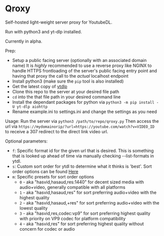 # Qroxy
Self-hosted light-weight server proxy for YoutubeDL.

Run with python3 and yt-dlp installed.

Currently in alpha.

Prep:
- Setup a public facing server (optionally with an associated domain name)
    It is _highly_ recommended to use a reverse proxy like NGINX to handle HTTPS frontloading of the server's public facing entry point and having that proxy the call to the _actual_ localhost endpoint
- Install python3 (make sure the `pip` tool is also installed)
- Get the latest copy of [ytdlp](https://github.com/yt-dlp/yt-dlp/releases/latest)
- Clone this repo to the server at your desired file path
- `cd` into the that file path in your desired command line
- Install the dependant packages for python via `python3 -m pip install -U yt-dlp aiohttp`
- Rename example.ini to settings.ini and change the settings as you need

Usage:
Run the server via `python3 /path/to/repo/qroxy.py`
Then access the url via `https://mydomainorip/?url=https://youtube.com/watch?v=VIDEO_ID` to receive a 307 redirect to the direct link video url.

Optional parameters:
- `f`: Specific format id for the given url that is desired. This is something that is looked up ahead of time via manually checking --list-formats in ytdl.
- `s`: Custom sort order for ytdl to determine what it thinks is 'best'. Sort order options can be found [Here](https://github.com/yt-dlp/yt-dlp/blob/release/README.md#sorting-formats)
- `m`: Specific presets for sort order options
    - `0` - aka "hasvid,hasaud,res:1440" for decent sized media with audio+video, generally compatible with all platforms
    - `1` - aka "hasvid,hasaud,res" for sort preferring audio+video with the highest quality
    - `2` - aka "hasvid,hasaud,+res" for sort preferring audio+video with the lowest quality
    - `3` - aka "hasvid,res,codec:vp9" for sort preferring highest quality with priority on VP9 codec for platform compatibility
    - `4` - aka "hasvid,res" for sort preferring highest quality without concern for codec or audio
